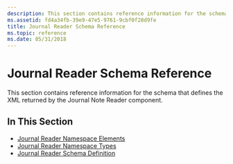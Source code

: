 ```yaml
---
description: This section contains reference information for the schema that defines the XML returned by the Journal Note Reader component.
ms.assetid: fd4a34fb-39e9-47e5-9761-9cbf0f28d9fe
title: Journal Reader Schema Reference
ms.topic: reference
ms.date: 05/31/2018
---
```


# Journal Reader Schema Reference

This section contains reference information for the schema that defines the XML returned by the Journal Note Reader component.

## In This Section

-   [Journal Reader Namespace Elements](journal-reader-namespace-elements.md)
-   [Journal Reader Namespace Types](journal-reader-namespace-types.md)
-   [Journal Reader Schema Definition](journal-reader-schema-definition.md)

 

 



